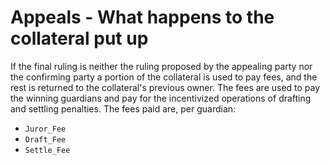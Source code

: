 # Appeals - What happens to the collateral put up

If the final ruling is neither the ruling proposed by the appealing party nor the confirming party a portion of the collateral is used to pay fees, and the rest is returned to the collateral's previous owner. The fees are used to pay the winning guardians and pay for the incentivized operations of drafting and settling penalties. The fees paid are, per guardian:

* `Juror_Fee`
* `Draft_Fee`
* `Settle_Fee`
